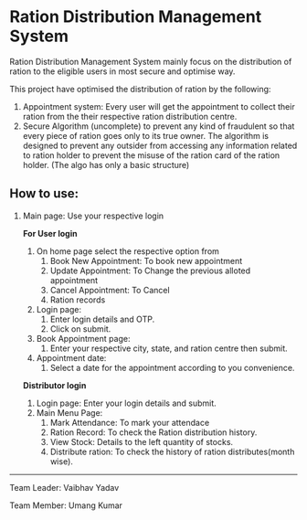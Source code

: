 # Ration Distribution Management System

Ration Distribution Management System mainly focus on the distribution of ration to the eligible users in most secure and optimise way. 

This project have optimised the distribution of ration by the following:
1. Appointment system: Every user will get the appointment to collect their ration from the their respective ration distribution centre.
2. Secure Algorithm (uncomplete) to prevent any kind of fraudulent so that every piece of ration goes only to its true owner. The algorithm is designed to prevent any outsider from accessing any information related to ration holder to prevent the misuse of the ration card of the ration holder. (The algo has only a basic structure)

## How to use:
1. Main page: Use your respective login

    **For User login**
    1. On home page select the respective option from
        1. Book New Appointment: To book new appointment
        2. Update Appointment: To Change the previous alloted appointment
        3. Cancel Appointment: To Cancel
        4. Ration records
    2. Login page:
        1. Enter login details and OTP.
        2. Click on submit.
    3. Book Appointment page:
        1. Enter your respective city, state, and ration centre then submit.
    4. Appointment date:
          1. Select a date for the appointment according to you convenience.

    **Distributor login**
    1. Login page: Enter your login details and submit.
    2. Main Menu Page:
        1. Mark Attendance: To mark your attendace
        2. Ration Record: To check the Ration distribution history.
        3. View Stock: Details to the left quantity of stocks.
        4. Distribute ration: To check the history of ration distributes(month wise).
        
        
        
        
        

-------------
Team Leader: Vaibhav Yadav

Team Member: Umang Kumar
